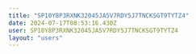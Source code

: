 ```yaml
---
title: "SP10Y8P3RXNK32045JA5V7RDY5J7TNCKSGT9TYTZ4"
date: 2024-07-17T08:53:16.430Z
user: SP10Y8P3RXNK32045JA5V7RDY5J7TNCKSGT9TYTZ4
layout: "users"
---
```

    